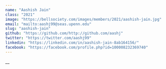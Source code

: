 ```yaml
---
name: "Aashish Jain"
class: "2021"
image: "https://bellsociety.com/images/members/2021/aashish-jain.jpg"
email: "mailto:aashj99@seas.upenn.edu"
slug: "aashish-jain"
github: "https://github.com/http://github.com/aashj"
twitter: "https://twitter.com/aashj99"
linkedin: "https://linkedin.com/in/aashish-jain-8ab164156/"
facebook: "https://facebook.com/profile.php?id=100008232369740"
---
```

__